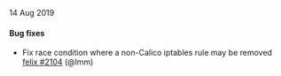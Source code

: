 14 Aug 2019

#### Bug fixes

 - Fix race condition where a non-Calico iptables rule may be removed [felix #2104](https://github.com/projectcalico/felix/pull/2104) (@lmm)

